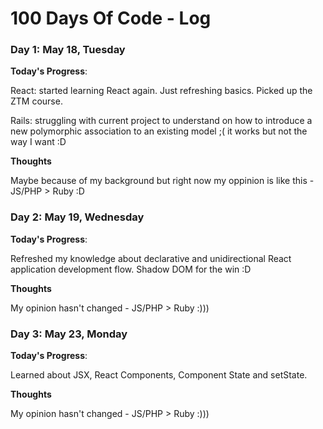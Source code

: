 # 100 Days Of Code - Log

### Day 1: May 18, Tuesday

**Today's Progress**:

React: started learning React again. Just refreshing basics. Picked up the ZTM course.

Rails: struggling with current project to understand on how to introduce a new polymorphic association to an existing model ;( it works but not the way I want :D 

**Thoughts** 

Maybe because of my background but right now my oppinion is like this - JS/PHP > Ruby :D 

### Day 2: May 19, Wednesday

**Today's Progress**:

Refreshed my knowledge about declarative and unidirectional React application development flow. Shadow DOM for the win :D 

**Thoughts** 

My opinion hasn't changed - JS/PHP > Ruby :)))

### Day 3: May 23, Monday

**Today's Progress**:

Learned about JSX, React Components, Component State and setState.

**Thoughts** 

My opinion hasn't changed - JS/PHP > Ruby :)))
